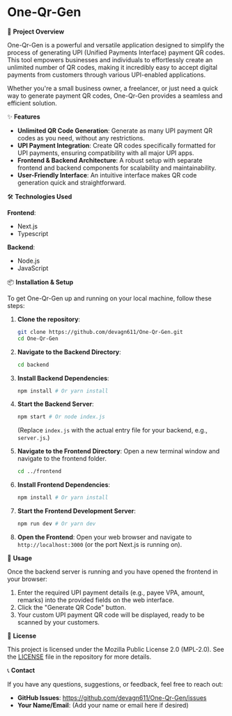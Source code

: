 # One-Qr-Gen

🚀 **Project Overview**

One-Qr-Gen is a powerful and versatile application designed to simplify the process of generating UPI (Unified Payments Interface) payment QR codes. This tool empowers businesses and individuals to effortlessly create an unlimited number of QR codes, making it incredibly easy to accept digital payments from customers through various UPI-enabled applications.

Whether you're a small business owner, a freelancer, or just need a quick way to generate payment QR codes, One-Qr-Gen provides a seamless and efficient solution.

✨ **Features**

- **Unlimited QR Code Generation**: Generate as many UPI payment QR codes as you need, without any restrictions.
- **UPI Payment Integration**: Create QR codes specifically formatted for UPI payments, ensuring compatibility with all major UPI apps.
- **Frontend & Backend Architecture**: A robust setup with separate frontend and backend components for scalability and maintainability.
- **User-Friendly Interface**: An intuitive interface makes QR code generation quick and straightforward.

🛠️ **Technologies Used**

**Frontend**:
- Next.js
- Typescript

**Backend**:
- Node.js
- JavaScript

📦 **Installation & Setup**

To get One-Qr-Gen up and running on your local machine, follow these steps:

1. **Clone the repository**:
   ```bash
   git clone https://github.com/devagn611/One-Qr-Gen.git
   cd One-Qr-Gen
   ```

2. **Navigate to the Backend Directory**:
   ```bash
   cd backend
   ```

3. **Install Backend Dependencies**:
   ```bash
   npm install # Or yarn install
   ```

4. **Start the Backend Server**:
   ```bash
   npm start # Or node index.js
   ```
   (Replace `index.js` with the actual entry file for your backend, e.g., `server.js`.)

5. **Navigate to the Frontend Directory**:
   Open a new terminal window and navigate to the frontend folder.
   ```bash
   cd ../frontend
   ```

6. **Install Frontend Dependencies**:
   ```bash
   npm install # Or yarn install
   ```

7. **Start the Frontend Development Server**:
   ```bash
   npm run dev # Or yarn dev
   ```

8. **Open the Frontend**:
   Open your web browser and navigate to `http://localhost:3000` (or the port Next.js is running on).

🚀 **Usage**

Once the backend server is running and you have opened the frontend in your browser:

1. Enter the required UPI payment details (e.g., payee VPA, amount, remarks) into the provided fields on the web interface.
2. Click the "Generate QR Code" button.
3. Your custom UPI payment QR code will be displayed, ready to be scanned by your customers.

📄 **License**

This project is licensed under the Mozilla Public License 2.0 (MPL-2.0). See the [LICENSE](LICENSE) file in the repository for more details.

📞 **Contact**

If you have any questions, suggestions, or feedback, feel free to reach out:

- **GitHub Issues**: https://github.com/devagn611/One-Qr-Gen/issues
- **Your Name/Email**: (Add your name or email here if desired)
